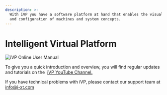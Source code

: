 ```yaml
---
description: >-
  With iVP you have a software platform at hand that enables the visual planning
  and configuration of machines and system concepts.
---
```


# Intelligent Virtual Platform

![iVP Online User Manual](../.gitbook/assets/iVP\_online\_user\_manual.png)

To give you a quick introduction and overview, you will find regular updates and tutorials on the <img src="../.gitbook/assets/YouTube_icon.png" alt="" data-size="line"> [iVP YouTube Channel.](https://youtube.com/playlist?list=PLlzoGkRUR67houzn5F5ejD3R-kQrDcps5)

If you have technical problems with iVP, please contact our support team at info@i-xt.com
